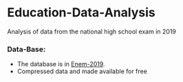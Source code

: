 # Education-Data-Analysis
Analysis of data from the national high school exam in 2019

### Data-Base:
- The database is in [Enem-2019](http://inep.gov.br/microdados).
- Compressed data and made available for free
